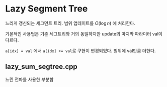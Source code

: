 # Lazy Segment Tree

느리게 갱신되는 세그먼트 트리. 범위 업데이트를 $O(\log n)$ 에 처리한다.

기본적인 사용법은 기존 세그트리와 거의 동일하지만 update의 마지막 파라미터 val이 다르다.

`a[idx] = val` 에서 `a[idx] += val`로 구현이 변경되었다. 범위에 val만큼 더한다.

## lazy_sum_segtree.cpp

느린 전파를 사용한 부분합
